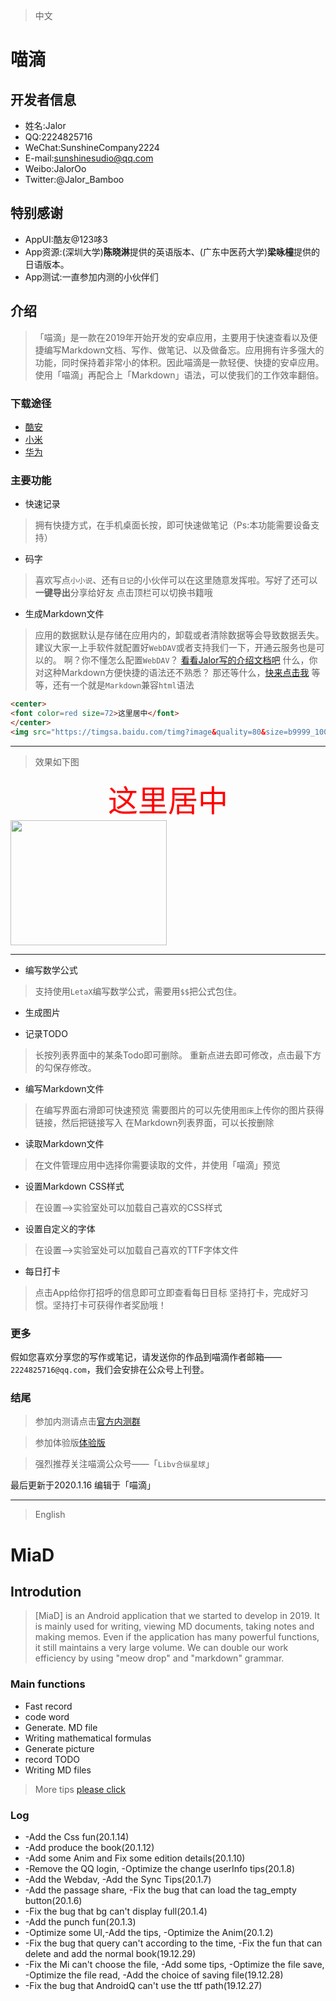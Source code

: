 > 中文

# 喵滴

## 开发者信息
* 姓名:Jalor
* QQ:2224825716
* WeChat:SunshineCompany2224
* E-mail:sunshinesudio@qq.com
* Weibo:JalorOo
* Twitter:@Jalor_Bamboo


## 特别感谢
* AppUI:酷友@123哆3
* App资源:(深圳大学)**陈晓淋**提供的英语版本、(广东中医药大学)**梁咏橦**提供的日语版本。
* App测试:一直参加内测的小伙伴们

## 介绍

> 「喵滴」是一款在2019年开始开发的安卓应用，主要用于快速查看以及便捷编写Markdown文档、写作、做笔记、以及做备忘。应用拥有许多强大的功能，同时保持着非常小的体积。因此喵滴是一款轻便、快捷的安卓应用。使用「喵滴」再配合上「Markdown」语法，可以使我们的工作效率翻倍。

### 下载途径
* [酷安](https://www.coolapk.com/apk/cn.sunshinesudio.libv)
* [小米](http://app.mi.com/details?id=cn.sunshinesudio.libv)
* [华为](https://appstore.huawei.com/app/C101050203)

### 主要功能
* 快速记录
> 拥有快捷方式，在手机桌面长按，即可快速做笔记（Ps:本功能需要设备支持）

* 码字
> 喜欢写点`小小说`、还有`日记`的小伙伴可以在这里随意发挥啦。写好了还可以**一键导出**分享给好友
> 点击顶栏可以切换书籍哦

* 生成Markdown文件
> 应用的数据默认是存储在应用内的，卸载或者清除数据等会导致数据丢失。建议大家一上手软件就配置好`WebDAV`或者支持我们一下，开通云服务也是可以的。
> 啊？你不懂怎么配置`WebDAV`？
> [看看Jalor写的介绍文档吧](https://www.jianguoyun.com/p/DUGwV7oQg7GBCBj59sQC)
> 什么，你对这种Markdown方便快捷的语法还不熟悉？
> 那还等什么，[快来点击我](https://github.com/younghz/Markdown)
> 等等，还有一个就是`Markdown`兼容`html`语法

```html
<center> 
<font color=red size=72>这里居中</font>
</center>
<img src="https://timgsa.baidu.com/timg?image&quality=80&size=b9999_10000&sec=1578936732804&di=b560f35e84a924a8e49c6d39b4339b30&imgtype=0&src=http%3A%2F%2Fdmimg.5054399.com%2Fallimg%2Fpkm%2Fpk%2F22.jpg" width="250" height="200" >
```
---
> 效果如下图

<center> 
<font color=red size=72>这里居中</font>
</center>
<img src="https://timgsa.baidu.com/timg?image&quality=80&size=b9999_10000&sec=1578936732804&di=b560f35e84a924a8e49c6d39b4339b30&imgtype=0&src=http%3A%2F%2Fdmimg.5054399.com%2Fallimg%2Fpkm%2Fpk%2F22.jpg" width="250" height="200" >

---

* 编写数学公式
>支持使用`LetaX`编写数学公式，需要用`$$`把公式包住。

* 生成图片

* 记录TODO
> 长按列表界面中的某条Todo即可删除。
> 重新点进去即可修改，点击最下方的勾保存修改。

* 编写Markdown文件
> 在编写界面右滑即可快速预览
> 需要图片的可以先使用`图床`上传你的图片获得链接，然后把链接写入
> 在Markdown列表界面，可以长按删除

* 读取Markdown文件
> 在文件管理应用中选择你需要读取的文件，并使用「喵滴」预览

* 设置Markdown CSS样式
> 在设置—>实验室处可以加载自己喜欢的CSS样式

* 设置自定义的字体
> 在设置—>实验室处可以加载自己喜欢的TTF字体文件

* 每日打卡
> 点击App给你打招呼的信息即可立即查看每日目标
> 坚持打卡，完成好习惯。坚持打卡可获得作者奖励哦！

### 更多
假如您喜欢分享您的写作或笔记，请发送你的作品到喵滴作者邮箱——`2224825716@qq.com`，我们会安排在公众号上刊登。

### 结尾
> 参加内测请点击[官方内测群](:https://jq.qq.com/?_wv=1027&k=52RzxWK)

> 参加体验版[体验版](https://fir.im/libv)

> 强烈推荐关注喵滴公众号——「`Libv合纵星球`」

最后更新于2020.1.16
编辑于「喵滴」

---
> English

# MiaD

## Introdution

> [MiaD] is an Android application that we started to develop in 2019. It is mainly used for writing, viewing MD documents, taking notes and making memos. Even if the application has many powerful functions, it still maintains a very large volume. We can double our work efficiency by using "meow drop" and "markdown" grammar.

### Main functions
* Fast record
* code word
* Generate. MD file
* Writing mathematical formulas
* Generate picture
* record TODO
* Writing MD files

> More tips [please click](https://www.jianshu.com/p/e89b3553fc27)

### Log
* -Add the Css fun(20.1.14)
* -Add produce the book(20.1.12)
* -Add some Anim and Fix some edition details(20.1.10)
* -Remove the QQ login, -Optimize the change userInfo tips(20.1.8)
* -Add the Webdav, -Add the Sync Tips(20.1.7)
* -Add the passage share, -Fix the bug that can load the tag_empty button(20.1.6)
* -Fix the bug that bg can't display full(20.1.4)
* -Add the punch fun(20.1.3)
* -Optimize some UI,-Add the tips, -Optimize the Anim(20.1.2)
* -Fix the bug that query can't according to the time, -Fix the fun that can delete and add the normal book(19.12.29)
* -Fix the Mi can't choose the file, -Add some tips, -Optimize the file save, -Optimize the file read, -Add the choice of saving file(19.12.28)
* -Fix the bug that AndroidQ can't use the ttf path(19.12.27)
